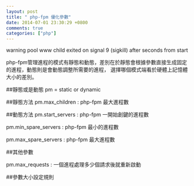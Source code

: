 ```yaml
---
layout: post
title: " php-fpm 優化參數"
date: 2014-07-01 23:30:29 +0800
comments: true
categories: ["php"]
---
```


warning pool www child exited on signal 9 (sigkill) after seconds from start

<!-- more -->

php-fpm管理進程的模式有靜態和動態，差別在於靜態會根據參數直接生成固定的進程，動態則是會動態調整所需要的進程，
選擇哪個模式端看於硬體上記憶體大小的差別。



##靜態或是動態
pm = static or dynamic  

##靜態方法
pm.max_children : php-fpm 最大進程數  


##動態方法
pm.start_servers : php-fpm 一開始創鍵的進程數  

pm.min_spare_servers : php-fpm 最小的進程數

pm.max_spare_servers : php-fpm 最大進程數


##其他參數

pm.max_requests : 一個進程處理多少個請求後就重新啟動


##參數大小設定規則
